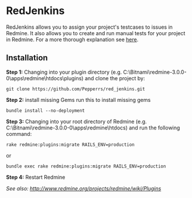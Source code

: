 # RedJenkins
RedJenkins allows you to assign your project's testcases to issues in Redmine. It also allows you to create and run manual tests for your project in Redmine. For a more thorough explanation see [here](https://github.com/Pepperrs/red_jenkins/wiki/How-to-use-RedJenkins "HowTo").

## Installation

**Step 1:** Changing into your plugin directory (e.g. C:\Bitnami\redmine-3.0.0-0\apps\redmine\htdocs\plugins) and clone the project by:

`git clone https://github.com/Pepperrs/red_jenkins.git`

**Step 2:** install missing Gems
run this to install missing gems

`bundle install --no-deployment`

**Step 3:** Changing into your root directory of Redmine (e.g. C:\Bitnami\redmine-3.0.0-0\apps\redmine\htdocs) and run the following command:

`rake redmine:plugins:migrate RAILS_ENV=production`

or

`bundle exec rake redmine:plugins:migrate RAILS_ENV=production`


**Step 4:** Restart Redmine

_See also: http://www.redmine.org/projects/redmine/wiki/Plugins_


